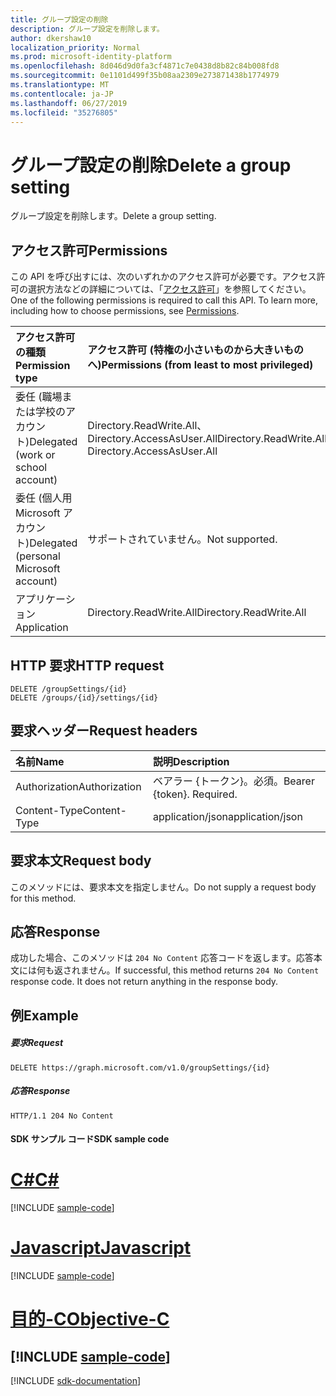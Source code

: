 ```yaml
---
title: グループ設定の削除
description: グループ設定を削除します。
author: dkershaw10
localization_priority: Normal
ms.prod: microsoft-identity-platform
ms.openlocfilehash: 8d046d9d0fa3cf4871c7e0438d8b82c84b008fd8
ms.sourcegitcommit: 0e1101d499f35b08aa2309e273871438b1774979
ms.translationtype: MT
ms.contentlocale: ja-JP
ms.lasthandoff: 06/27/2019
ms.locfileid: "35276805"
---
```

# <a name="delete-a-group-setting"></a><span data-ttu-id="6c101-103">グループ設定の削除</span><span class="sxs-lookup"><span data-stu-id="6c101-103">Delete a group setting</span></span>

<span data-ttu-id="6c101-104">グループ設定を削除します。</span><span class="sxs-lookup"><span data-stu-id="6c101-104">Delete a group setting.</span></span>

## <a name="permissions"></a><span data-ttu-id="6c101-105">アクセス許可</span><span class="sxs-lookup"><span data-stu-id="6c101-105">Permissions</span></span>

<span data-ttu-id="6c101-p101">この API を呼び出すには、次のいずれかのアクセス許可が必要です。アクセス許可の選択方法などの詳細については、「[アクセス許可](/graph/permissions-reference)」を参照してください。</span><span class="sxs-lookup"><span data-stu-id="6c101-p101">One of the following permissions is required to call this API. To learn more, including how to choose permissions, see [Permissions](/graph/permissions-reference).</span></span>


|<span data-ttu-id="6c101-108">アクセス許可の種類</span><span class="sxs-lookup"><span data-stu-id="6c101-108">Permission type</span></span>      | <span data-ttu-id="6c101-109">アクセス許可 (特権の小さいものから大きいものへ)</span><span class="sxs-lookup"><span data-stu-id="6c101-109">Permissions (from least to most privileged)</span></span>              |
|:--------------------|:---------------------------------------------------------|
|<span data-ttu-id="6c101-110">委任 (職場または学校のアカウント)</span><span class="sxs-lookup"><span data-stu-id="6c101-110">Delegated (work or school account)</span></span> | <span data-ttu-id="6c101-111">Directory.ReadWrite.All、Directory.AccessAsUser.All</span><span class="sxs-lookup"><span data-stu-id="6c101-111">Directory.ReadWrite.All, Directory.AccessAsUser.All</span></span>    |
|<span data-ttu-id="6c101-112">委任 (個人用 Microsoft アカウント)</span><span class="sxs-lookup"><span data-stu-id="6c101-112">Delegated (personal Microsoft account)</span></span> | <span data-ttu-id="6c101-113">サポートされていません。</span><span class="sxs-lookup"><span data-stu-id="6c101-113">Not supported.</span></span>    |
|<span data-ttu-id="6c101-114">アプリケーション</span><span class="sxs-lookup"><span data-stu-id="6c101-114">Application</span></span> | <span data-ttu-id="6c101-115">Directory.ReadWrite.All</span><span class="sxs-lookup"><span data-stu-id="6c101-115">Directory.ReadWrite.All</span></span> |

## <a name="http-request"></a><span data-ttu-id="6c101-116">HTTP 要求</span><span class="sxs-lookup"><span data-stu-id="6c101-116">HTTP request</span></span>
<!-- { "blockType": "ignored" } -->
```http
DELETE /groupSettings/{id}
DELETE /groups/{id}/settings/{id}

```

## <a name="request-headers"></a><span data-ttu-id="6c101-117">要求ヘッダー</span><span class="sxs-lookup"><span data-stu-id="6c101-117">Request headers</span></span>

| <span data-ttu-id="6c101-118">名前</span><span class="sxs-lookup"><span data-stu-id="6c101-118">Name</span></span> | <span data-ttu-id="6c101-119">説明</span><span class="sxs-lookup"><span data-stu-id="6c101-119">Description</span></span> |
|:---------------|:----------|
| <span data-ttu-id="6c101-120">Authorization</span><span class="sxs-lookup"><span data-stu-id="6c101-120">Authorization</span></span>  | <span data-ttu-id="6c101-p102">ベアラー {トークン}。必須。</span><span class="sxs-lookup"><span data-stu-id="6c101-p102">Bearer {token}. Required.</span></span> |
| <span data-ttu-id="6c101-123">Content-Type</span><span class="sxs-lookup"><span data-stu-id="6c101-123">Content-Type</span></span>  | <span data-ttu-id="6c101-124">application/json</span><span class="sxs-lookup"><span data-stu-id="6c101-124">application/json</span></span> |

## <a name="request-body"></a><span data-ttu-id="6c101-125">要求本文</span><span class="sxs-lookup"><span data-stu-id="6c101-125">Request body</span></span>
<span data-ttu-id="6c101-126">このメソッドには、要求本文を指定しません。</span><span class="sxs-lookup"><span data-stu-id="6c101-126">Do not supply a request body for this method.</span></span>

## <a name="response"></a><span data-ttu-id="6c101-127">応答</span><span class="sxs-lookup"><span data-stu-id="6c101-127">Response</span></span>

<span data-ttu-id="6c101-p103">成功した場合、このメソッドは `204 No Content` 応答コードを返します。応答本文には何も返されません。</span><span class="sxs-lookup"><span data-stu-id="6c101-p103">If successful, this method returns `204 No Content` response code. It does not return anything in the response body.</span></span>

## <a name="example"></a><span data-ttu-id="6c101-130">例</span><span class="sxs-lookup"><span data-stu-id="6c101-130">Example</span></span>
##### <a name="request"></a><span data-ttu-id="6c101-131">要求</span><span class="sxs-lookup"><span data-stu-id="6c101-131">Request</span></span>
<!-- {
  "blockType": "request",
  "name": "delete_groupsetting"
}-->
```http
DELETE https://graph.microsoft.com/v1.0/groupSettings/{id}
```
##### <a name="response"></a><span data-ttu-id="6c101-132">応答</span><span class="sxs-lookup"><span data-stu-id="6c101-132">Response</span></span>
<!-- {
  "blockType": "response",
  "truncated": true
} -->
```http
HTTP/1.1 204 No Content
```
#### <a name="sdk-sample-code"></a><span data-ttu-id="6c101-133">SDK サンプル コード</span><span class="sxs-lookup"><span data-stu-id="6c101-133">SDK sample code</span></span>
# <a name="ctabcs"></a>[<span data-ttu-id="6c101-134">C#</span><span class="sxs-lookup"><span data-stu-id="6c101-134">C#</span></span>](#tab/cs)
[!INCLUDE [sample-code](../includes/delete_groupsetting-Cs-snippets.md)]

# <a name="javascripttabjavascript"></a>[<span data-ttu-id="6c101-135">Javascript</span><span class="sxs-lookup"><span data-stu-id="6c101-135">Javascript</span></span>](#tab/javascript)
[!INCLUDE [sample-code](../includes/delete_groupsetting-Javascript-snippets.md)]

# <a name="objective-ctabobjective-c"></a>[<span data-ttu-id="6c101-136">目的-C</span><span class="sxs-lookup"><span data-stu-id="6c101-136">Objective-C</span></span>](#tab/objective-c)
[!INCLUDE [sample-code](../includes/delete_groupsetting-Objective-C-snippets.md)]
---

[!INCLUDE [sdk-documentation](../includes/snippets_sdk_documentation_link.md)]

<!-- uuid: 8fcb5dbc-d5aa-4681-8e31-b001d5168d79
2015-10-25 14:57:30 UTC -->
<!-- {
  "type": "#page.annotation",
  "description": "Delete groupSetting",
  "keywords": "",
  "section": "documentation",
  "tocPath": "",
  "suppressions": [
    "Error: /api-reference/v1.0/api/groupsetting-delete.md:\r\n      BookmarkMissing: '[#tab/objective-c](Objective-C)'. Did you mean: #objective-c (score: 4)",
    "Error: /api-reference/v1.0/api/groupsetting-delete.md:\r\n      BookmarkMissing: '[#tab/cs](C#)'. Did you mean: #c (score: 5)",
    "Error: /api-reference/v1.0/api/groupsetting-delete.md:\r\n      BookmarkMissing: '[#tab/javascript](Javascript)'. Did you mean: #javascript (score: 4)"
  ]
}-->
